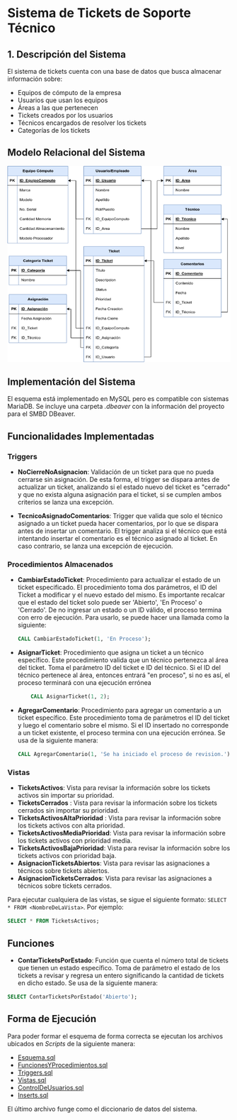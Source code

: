 # Sistema de Tickets de Soporte Técnico

## 1. Descripción del Sistema

El sistema de tickets cuenta con una base de datos que busca almacenar información sobre:

- Equipos de cómputo de la empresa
- Usuarios que usan los equipos
- Áreas a las que pertenecen
- Tickets creados por los usuarios
- Técnicos encargados de resolver los tickets
- Categorías de los tickets

## Modelo Relacional del Sistema

![Modelo Relacional](Graficos/EsquemaRelacional.png)


## Implementación del Sistema

El esquema está implementado en MySQL pero es compatible con sistemas MariaDB.
Se incluye una carpeta _.dbeaver_ con la información del proyecto para el SMBD
DBeaver. 

## Funcionalidades Implementadas

### Triggers

- **NoCierreNoAsignacion**: Validación de un ticket para que no pueda cerrarse sin asignación. De esta forma, el trigger se dispara antes de actualizar un ticket, analizando si el estado nuevo del ticket es "cerrado" y que no exista alguna asignación para el ticket, si se cumplen ambos criterios se lanza una excepción.

- **TecnicoAsignadoComentarios**: Trigger que valida que solo el técnico asignado a un ticket pueda hacer comentarios, por lo que se dispara antes de insertar un comentario. El trigger analiza si el técnico que está intentando insertar el comentario es el técnico asignado al ticket. En caso contrario, se lanza una excepción de ejecución.

### Procedimientos Almacenados

- **CambiarEstadoTicket**: Procedimiento para actualizar el estado de un ticket especificado.
    El procedimiento toma dos parámetros, el ID del Ticket a modificar y el nuevo estado del mismo. Es importante recalcar que el estado del ticket solo puede ser 'Abierto', 'En Proceso' o 'Cerrado'. De no ingresar un estado o un ID válido, el proceso termina con erro de ejecución. Para usarlo, se puede hacer una llamada como la siguiente: 

    ```sql
    CALL CambiarEstadoTicket(1, 'En Proceso');
    ```
- **AsignarTicket**: Procedimiento que asigna un ticket a un técnico específico. Este procedimiento valida que un técnico pertenezca al área del ticket. Toma el parámetro ID del ticket e ID del técnico. Si el ID del técnico pertenece al área, entonces entrará "en proceso", si no es así, el proceso terminará con una ejecución errónea
    ```sql
        CALL AsignarTicket(1, 2);
    ```
- **AgregarComentario**: Procedimiento para agregar un comentario a un ticket específico.
    Este procedimiento toma de parámetros el ID del ticket y luego el comentario sobre el mismo. Si el ID insertado no corresponde a un ticket existente, el proceso termina con una ejecución errónea. Se usa de la siguiente manera: 

    ```sql
    CALL AgregarComentario(1, 'Se ha iniciado el proceso de revision.');
    ```

### Vistas

- **TicketsActivos**: Vista para revisar la información sobre los tickets activos sin importar su prioridad.
- **TicketsCerrados** : Vista para revisar la información sobre los tickets cerrados sin importar su prioridad.
- **TicketsActivosAltaPrioridad** : Vista para revisar la información sobre los tickets activos con alta prioridad.
- **TicketsActivosMediaPrioridad**: Vista para revisar la información sobre los tickets activos con prioridad media.
- **TicketsActivosBajaPrioridad**: Vista para revisar la información sobre los tickets activos con prioridad baja.
- **AsignacionTicketsAbiertos**: Vista para revisar las asignaciones a técnicos sobre tickets abiertos.
- **AsignacionTicketsCerrados**: Vista para revisar las asignaciones a técnicos sobre tickets cerrados.

Para ejecutar cualquiera de las vistas, se sigue el siguiente formato: `SELECT * FROM <NombreDeLaVista>`. Por ejemplo: 

```sql
SELECT * FROM TicketsActivos;
```

## Funciones

- **ContarTicketsPorEstado**: Función que cuenta el número total de tickets que tienen un estado específico. Toma de parámetro el estado de los tickets a revisar y regresa un entero significando la cantidad de tickets en dicho estado. Se usa de la siguiente manera:

```sql
SELECT ContarTicketsPorEstado('Abierto');
```

## Forma de Ejecución

Para poder formar el esquema de forma correcta se ejecutan los archivos ubicados en _Scripts_ de la siguiente manera: 
- [Esquema.sql](Scripts/Esquema.sql)
- [FuncionesYProcedimientos.sql](Scripts/FuncionesYProcedimientos.sql)
- [Triggers.sql](Scripts/Triggers.sql)
- [Vistas.sql](Scripts/Vistas.sql)
- [ControlDeUsuarios.sql](Scripts/ControlDeUsuarios.sql)
- [Inserts.sql](Scripts/Inserts.sql)

El último archivo funge como el diccionario de datos del sistema.